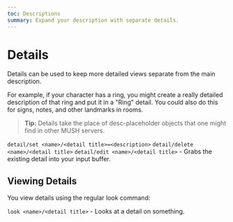 ```yaml
---
toc: Descriptions
summary: Expand your description with separate details.
---
```

# Details

Details can be used to keep more detailed views separate from the main description.  

For example, if your character has a ring, you might create a really detailed description of that ring and put it in a "Ring" detail.  You could also do this for signs, notes, and other landmarks in rooms. 

> **Tip:** Details take the place of desc-placeholder objects that one might find in other MUSH servers.

`detail/set <name>/<detail title>=<description>`
`detail/delete <name>/<detail title>`
`detail/edit <name>/<detail title>` - Grabs the existing detail into your input buffer.

## Viewing Details

You view details using the regular look command:

`look <name>/<detail title>` - Looks at a detail on something.
